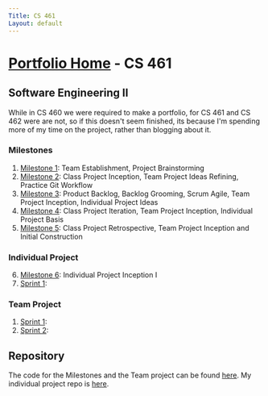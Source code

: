 ```yaml
---
Title: CS 461
Layout: default
---
```

# [Portfolio Home](https://mgeorgebrown89.github.io/CS-Portfolio/) - CS 461
## Software Engineering II

While in CS 460 we were required to make a portfolio, for CS 461 and CS 462 were are not, so if this doesn't seem finished, its because
I'm spending more of my time on the project, rather than blogging about it. 


### Milestones 
1. [Milestone 1](milestone1): Team Establishment, Project Brainstorming
2. [Milestone 2](milestone2): Class Project Inception, Team Project Ideas Refining, Practice Git Workflow
3. [Milestone 3](milestone3): Product Backlog, Backlog Grooming, Scrum Agile, Team Project Inception, Individual Project Ideas
4. [Milestone 4](milestone4): Class Project Iteration, Team Project Inception, Individual Project Basis
5. [Milestone 5](milestone5): Class Project Retrospective, Team Project Inception and Initial Construction

### Individual Project 
6. [Milestone 6](milestone6): Individual Project Inception I
7. [Sprint 1](sprint1):

### Team Project
1. [Sprint 1](sprint1):
2. [Sprint 2](sprint2):

## Repository

The code for the Milestones and the Team project can be found [here](https://bitbucket.org/mgeorgebrown89/sneakysoftware). My individual project repo is [here]().